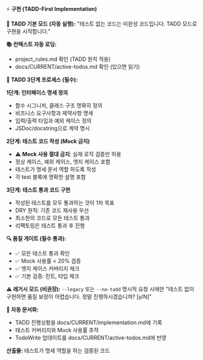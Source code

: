 ⚡ **구현 (TADD-First Implementation)**

**🧪 TADD 기본 모드 (자동 실행):**
"테스트 없는 코드는 미완성 코드입니다. TADD 모드로 구현을 시작합니다."

**📚 컨텍스트 자동 로딩:**
- project_rules.md 확인 (TADD 원칙 적용)
- docs/CURRENT/active-todos.md 확인 (있으면 읽기)

**🎯 TADD 3단계 프로세스 (필수):**

**1단계: 인터페이스 명세 정의**
- 함수 시그니처, 클래스 구조 명확히 정의
- 비즈니스 요구사항과 제약사항 명세
- 입력/출력 타입과 예외 케이스 정의
- JSDoc/docstring으로 계약 명시

**2단계: 테스트 코드 작성 (Mock 금지)**
- ⚠️ **Mock 사용 절대 금지**: 실제 로직 검증만 허용
- 정상 케이스, 예외 케이스, 엣지 케이스 포함
- 테스트가 명세 문서 역할 하도록 작성
- 각 test 블록에 명확한 설명 포함

**3단계: 테스트 통과 코드 구현**
- 작성된 테스트를 모두 통과하는 것이 1차 목표
- DRY 원칙: 기존 코드 재사용 우선
- 최소한의 코드로 모든 테스트 통과
- 리팩토링은 테스트 통과 후 진행

**🔍 품질 게이트 (필수 통과):**
- ✅ 모든 테스트 통과 확인
- ✅ Mock 사용률 < 20% 검증
- ✅ 엣지 케이스 커버리지 체크
- ✅ 기본 검증: 린트, 타입 체크

**⚠️ 레거시 모드 (비권장):**
`--legacy` 또는 `--no-tadd` 명시적 요청 시에만
"테스트 없이 구현하면 품질 보장이 어렵습니다. 정말 진행하시겠습니까? [y/N]"

**💾 자동 문서화:**
- TADD 진행상황을 docs/CURRENT/implementation.md에 기록
- 테스트 커버리지와 Mock 사용률 추적
- TodoWrite 업데이트를 docs/CURRENT/active-todos.md에 반영

**산출물:** 테스트가 명세 역할을 하는 검증된 코드